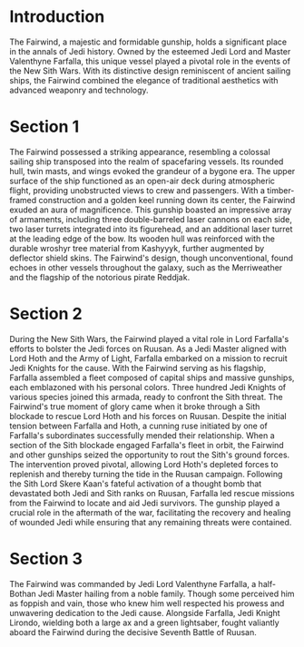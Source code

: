 # Introduction
The Fairwind, a majestic and formidable gunship, holds a significant place in the annals of Jedi history.
Owned by the esteemed Jedi Lord and Master Valenthyne Farfalla, this unique vessel played a pivotal role in the events of the New Sith Wars.
With its distinctive design reminiscent of ancient sailing ships, the Fairwind combined the elegance of traditional aesthetics with advanced weaponry and technology.

# Section 1
The Fairwind possessed a striking appearance, resembling a colossal sailing ship transposed into the realm of spacefaring vessels.
Its rounded hull, twin masts, and wings evoked the grandeur of a bygone era.
The upper surface of the ship functioned as an open-air deck during atmospheric flight, providing unobstructed views to crew and passengers.
With a timber-framed construction and a golden keel running down its center, the Fairwind exuded an aura of magnificence.
This gunship boasted an impressive array of armaments, including three double-barreled laser cannons on each side, two laser turrets integrated into its figurehead, and an additional laser turret at the leading edge of the bow.
Its wooden hull was reinforced with the durable wroshyr tree material from Kashyyyk, further augmented by deflector shield skins.
The Fairwind's design, though unconventional, found echoes in other vessels throughout the galaxy, such as the Merriweather and the flagship of the notorious pirate Reddjak.



# Section 2
During the New Sith Wars, the Fairwind played a vital role in Lord Farfalla's efforts to bolster the Jedi forces on Ruusan.
As a Jedi Master aligned with Lord Hoth and the Army of Light, Farfalla embarked on a mission to recruit Jedi Knights for the cause.
With the Fairwind serving as his flagship, Farfalla assembled a fleet composed of capital ships and massive gunships, each emblazoned with his personal colors.
Three hundred Jedi Knights of various species joined this armada, ready to confront the Sith threat.
The Fairwind's true moment of glory came when it broke through a Sith blockade to rescue Lord Hoth and his forces on Ruusan.
Despite the initial tension between Farfalla and Hoth, a cunning ruse initiated by one of Farfalla's subordinates successfully mended their relationship.
When a section of the Sith blockade engaged Farfalla's fleet in orbit, the Fairwind and other gunships seized the opportunity to rout the Sith's ground forces.
The intervention proved pivotal, allowing Lord Hoth's depleted forces to replenish and thereby turning the tide in the Ruusan campaign.
Following the Sith Lord Skere Kaan's fateful activation of a thought bomb that devastated both Jedi and Sith ranks on Ruusan, Farfalla led rescue missions from the Fairwind to locate and aid Jedi survivors.
The gunship played a crucial role in the aftermath of the war, facilitating the recovery and healing of wounded Jedi while ensuring that any remaining threats were contained.



# Section 3
The Fairwind was commanded by Jedi Lord Valenthyne Farfalla, a half-Bothan Jedi Master hailing from a noble family.
Though some perceived him as foppish and vain, those who knew him well respected his prowess and unwavering dedication to the Jedi cause.
Alongside Farfalla, Jedi Knight Lirondo, wielding both a large ax and a green lightsaber, fought valiantly aboard the Fairwind during the decisive Seventh Battle of Ruusan.